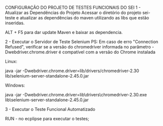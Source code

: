 CONFIGURAÇÃO DO PROJETO DE TESTES FUNCIONAIS DO SEI
1 - Atualizar as Dependências do Projeto Acessar o diretório do projeto sei-teste e atualizar as dependências do maven
utilizando as libs que estão inseridas. 

ALT + F5 para dar update Maven e baixar as dependencia. 

2 - Executar o Servidor de Teste Selenium PS: Em caso de erro "Connection Refused", verificar se a versão do chromedriver informada no parâmetro -Dwebdriver.chrome.driver é compatível com a versão do Chrome instalada

Linux:

java -jar -Dwebdriver.chrome.driver=lib/drivers/chromedriver-2.30 lib/selenium-server-standalone-2.45.0.jar

Windows:

java -jar -Dwebdriver.chrome.driver=lib\drivers\chromedriver-2.30.exe lib\selenium-server-standalone-2.45.0.jar

3 - Executar o Teste Funcional Automatizado

RUN - no ecplipse para executar o testes;
